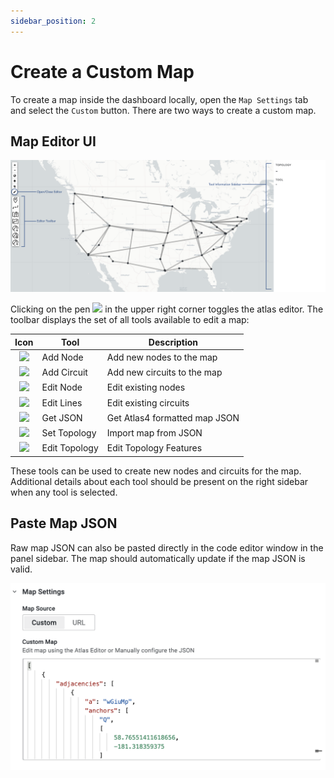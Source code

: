 ```yaml
---
sidebar_position: 2
---
```


# Create a Custom Map

To create a map inside the dashboard locally, open the `Map Settings` tab and select the `Custom` button. There are two ways to create a custom map.

## Map Editor UI

![Editor Map](../../static/img/atlas/editor_overview.png)

<p>Clicking on the pen <img src={useBaseUrl('../../static/img/atlas/pen.png')} width="12"/> in the upper right corner toggles the atlas editor. The toolbar displays the set of all tools available to edit a map:</p>

|                                      Icon                                      | Tool          | Description                   |
| :----------------------------------------------------------------------------: | ------------- | ----------------------------- |
|   <img src="https://github.com/GlobalNOC/globalnoc-worldview-panel/blob/main/docs/img/add_node.png" width="18"/>    | Add Node      | Add new nodes to the map      |
|   <img src="https://github.com/GlobalNOC/globalnoc-worldview-panel/blob/main/docs/img/add_line.png" width="18"/>    | Add Circuit   | Add new circuits to the map   |
|   <img src="https://github.com/GlobalNOC/globalnoc-worldview-panel/blob/main/docs/img/edit_node.png" width="18"/>   | Edit Node     | Edit existing nodes           |
|   <img src="https://github.com/GlobalNOC/globalnoc-worldview-panel/blob/main/docs/img/edit_line.png" width="18"/>   | Edit Lines    | Edit existing circuits        |
|   <img src="https://github.com/GlobalNOC/globalnoc-worldview-panel/blob/main/docs/img/get_json.png" width="18"/>    | Get JSON      | Get Atlas4 formatted map JSON |
|   <img src="https://github.com/GlobalNOC/globalnoc-worldview-panel/blob/main/docs/img/set_json.png" width="18"/>    | Set Topology  | Import map from JSON          |
| <img src="https://github.com/GlobalNOC/globalnoc-worldview-panel/blob/main/docs/img/edit_topology.png" width="18"/> | Edit Topology | Edit Topology Features        |

These tools can be used to create new nodes and circuits for the map. Additional details about each tool should be present on the right sidebar when any tool is selected.

## Paste Map JSON

Raw map JSON can also be pasted directly in the code editor window in the panel sidebar. The map should automatically update if the map JSON is valid.

![JSON Editor](../../static/img/docs/custom-map-editor.png)

